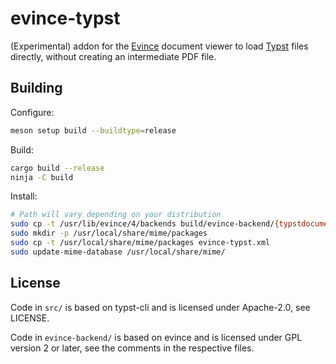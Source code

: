 # evince-typst

(Experimental) addon for the [Evince][evince] document viewer to load [Typst][typst] files directly, without creating an intermediate PDF file.

[evince]: https://wiki.gnome.org/Apps/Evince
[typst]: https://typst.app

## Building

Configure:
```sh
meson setup build --buildtype=release
```

Build:
```sh
cargo build --release
ninja -C build
```

Install:
```sh
# Path will vary depending on your distribution
sudo cp -t /usr/lib/evince/4/backends build/evince-backend/{typstdocument.evince-backend,libtypstdocument.so}
sudo mkdir -p /usr/local/share/mime/packages
sudo cp -t /usr/local/share/mime/packages evince-typst.xml
sudo update-mime-database /usr/local/share/mime/
```

## License

Code in `src/` is based on typst-cli and is licensed under Apache-2.0, see LICENSE.

Code in `evince-backend/` is based on evince and is licensed under GPL version 2 or later, see the comments in the respective files.
